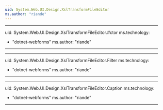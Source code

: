```yaml
---
uid: System.Web.UI.Design.XslTransformFileEditor
ms.author: "riande"
---
```


---
uid: System.Web.UI.Design.XslTransformFileEditor.#ctor
ms.technology: 
  - "dotnet-webforms"
ms.author: "riande"
---

---
uid: System.Web.UI.Design.XslTransformFileEditor.Filter
ms.technology: 
  - "dotnet-webforms"
ms.author: "riande"
---

---
uid: System.Web.UI.Design.XslTransformFileEditor.Caption
ms.technology: 
  - "dotnet-webforms"
ms.author: "riande"
---
